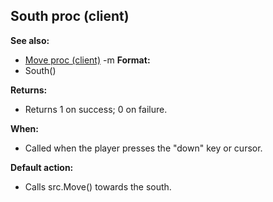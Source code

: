 ## South proc (client)
**See also:**
*   [Move proc (client)](/ref/client/proc/Move.md) -m<!-- -->
**Format:**
*   South()
<!-- -->
**Returns:**
*   Returns 1 on success; 0 on failure.
<!-- -->
**When:**
*   Called when the player presses the \"down\" key or cursor.
<!-- -->
**Default action:**
*   Calls src.Move() towards the south.